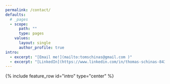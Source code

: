 ```yaml
---
permalink: /contact/
defaults:
  # _pages
  - scope:
      path: ""
      type: pages
    values:
      layout: single
      author_profile: true
intro:
  - excerpt: "[Email me!](mailto:tomschinas@gmail.com )"
  - excerpt: "[LinkedIn](https://www.linkedin.com/in/thomas-schinas-84353787/ )"
---
```


{% include feature_row id="intro" type="center" %}